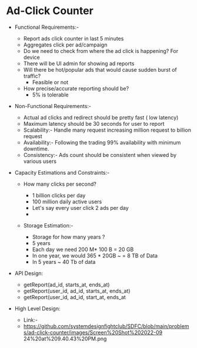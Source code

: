 # Ad-Click Counter
  * Functional Requirements:-
     * Report ads click counter in last 5 minutes
     * Aggregates click per ad/campaign
     * Do we need to check from where the ad click is happening? For device
     * There will be UI admin for showing ad reports
     * Will there be hot/popular ads that would cause sudden burst of traffic?
        * Feasible or not
     * How precise/accurate reporting should be?
        * 5% is tolerable

  * Non-Functional Requirements:-
     * Actual ad clicks and redirect should be pretty fast ( low latency)
     * Maximum latency should be 30 seconds for user to report
     * Scalability:- Handle many request increasing million request to billion request
     * Availability:- Following the trading 99% availability with minimum downtime.
     * Consistency:- Ads count should be consistent when viewed by various users

  * Capacity Estimations and Constraints:-
     * How many clicks per second?
        * 1 billion clicks per day
        * 100 million daily active users
        * Let's say every user click 2 ads per day
        * 
     
     * Storage Estimation:-
        * Storage for how many years ?
        * 5 years
        * Each day we need 200 M* 100 B = 20 GB
        * In one year, we would 365 * 20GB  ~ = 8 TB of Data
        * In 5 years ~ 40 Tb of data
   
   * API Design:
      * getReport(ad_id, starts_at, ends_at)
      * getReport(user_id, ad_id, starts_at, ends_at)
      * getReport(user_id, ad_id, start_at, ends_at
   * High Level Design:
     * Link:-
     * https://github.com/systemdesignfightclub/SDFC/blob/main/problems/ad-click-counter/images/Screen%20Shot%202022-09 24%20at%209.40.43%20PM.png


     


   

    
